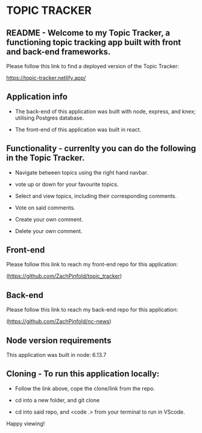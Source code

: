 # TOPIC TRACKER

## README - Welcome to my Topic Tracker, a functioning topic tracking app built with front and back-end frameworks. 

Please follow this link to find a deployed version of the Topic Tracker: 

https://topic-tracker.netlify.app/

## Application info 

- The back-end of this application was built with node, express, and knex; utilising Postgres database. 

- The front-end of this application was built in react. 

## Functionality - currenlty you can do the following in the Topic Tracker. 

- Navigate between topics using the right hand navbar.

- vote up or down for your favourite topics.

- Select and view topics, including their corresponding comments. 

- Vote on said comments.

- Create your own comment. 

- Delete your own comment. 

## Front-end 

Please follow this link to reach my front-end repo for this application: 

(https://github.com/ZachPinfold/topic_tracker)

## Back-end 

Please follow this link to reach my back-end repo for this application: 

(https://github.com/ZachPinfold/nc-news)

## Node version requirements

This application was built in node: 6.13.7

## Cloning - To run this application locally: 

- Follow the link above, cope the clone/link from the repo. 

- cd into a new folder, and git clone <repo-url>

- cd into said repo, and <code .> from your terminal to run in VScode. 

Happy viewing! 

